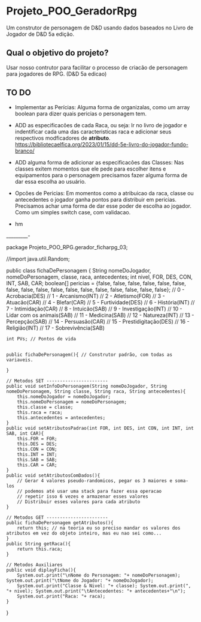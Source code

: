 # Projeto_POO_GeradorRpg

Um construtor de personagem de D&D usando dados baseados no Livro de Jogador de D&D 5a edição.

## Qual o objetivo do projeto?
Usar nosso contrutor para facilitar o processo de criacão de personagem para jogadores de RPG.
(D&D 5a edicao)


## TO DO

- Implementar as Perícias: 
    Alguma forma de organizalas, como um array boolean para dizer quais pericias o personagem tem.

- ADD as especificacões de cada Raca, ou seja: 
    Ir no livro de jogador e indentificar cada uma das caracteristicas raca e adicionar seus 
    respectivos modficadores de **atributo**.
    https://bibliotecaelfica.org/2023/01/15/dd-5e-livro-do-jogador-fundo-branco/

- ADD alguma forma de adicionar as especificacões das Classes:
    Nas classes exitem momentos que ele pede para escolher itens e equipamentos para o personagem
    precisamos fazer alguma forma de dar essa escolha ao usuário.

- Opcões de Pericias:
    Em momentos como a atribuicao da raca, classe ou antecedentes o jogador ganha pontos para 
    distribuir em pericias. Precisamos achar uma forma de dar esse poder de escolha ao jogador.
    Como um simples switch case, com validacao.

- hm







_________-


package Projeto_POO_RPG.gerador_ficharpg_03;


//import java.util.Random;

public class fichaDePersonagem {
    String nomeDoJogador, nomeDoPersonagem, classe, raca, antecedentes;
    int nivel, FOR, DES, CON, INT, SAB, CAR;
    boolean[] pericias = {false, false, false, false, false, false, false, false, false, false, false, false, false, false, false, false, false};
    // 0 - Acrobacia(DES)
    // 1 - Arcanismo(INT)
    // 2 - Atletismo(FOR)
    // 3 - Atuacão(CAR)
    // 4 - Blefar(CAR)
    // 5 - Furtividade(DES)
    // 6 - História(INT)
    // 7 - Intimidação(CAR)
    // 8 - Intuicão(SAB)
    // 9 - Investigação(INT)
    // 10 - Lidar com os animais(SAB)
    // 11 - Medicina(SAB)
    // 12 - Natureza(INT)
    // 13 - Percepção(SAB)
    // 14 - Persuasão(CAR)
    // 15 - Prestidigitação(DES)
    // 16 - Religião(INT)
    // 17 - Sobrevivência(SAB)

    int PVs; // Pontos de vida
    
    
    public fichaDePersonagem(){ // Construtor padrão, com todas as variaveis.
        
    }

    // Metodos SET -----------------------
    public void setInfoDoPersonagem(String nomeDoJogador, String nomeDoPersonagem, String classe, String raca, String antecedentes){
        this.nomeDoJogador = nomeDoJogador;
        this.nomeDoPersonagem = nomeDoPersonagem;
        this.classe = classe;
        this.raca = raca;
        this.antecedentes = antecedentes;
    }
    public void setAtributosPadrao(int FOR, int DES, int CON, int INT, int SAB, int CAR){
        this.FOR = FOR;
        this.DES = DES;
        this.CON = CON;
        this.INT = INT;
        this.SAB = SAB;
        this.CAR = CAR;
    }  
    public void setAtributosComDados(){
        // Gerar 4 valores pseudo-randomicos, pegar os 3 maiores e soma-los
        // podemos até usar uma stack para fazer essa operacao
        // repetir isso 6 vezes e armazenar esses valores
        // Distribuir esses valores para cada atributo
    }

    // Metodos GET -----------------------
    public fichaDePersonagem getAtributos(){
        return this; // na teoria eu so preciso mandar os valores dos atributos em vez do objeto inteiro, mas eu nao sei como...
    }
    public String getRaca(){
        return this.raca;
    } 
  
    // Metodos Auxiliares
    public void diplayFicha(){
        System.out.print("\nNome do Personagem: "+ nomeDoPersonagem); System.out.print("\tNome do Jogador: "+ nomeDoJogador);
        System.out.print("Classe & Nivel: "+ classe); System.out.print(", "+ nivel); System.out.print("\tAntecedentes: "+ antecedentes+"\n");
        System.out.print("Raca: "+ raca);
    }  
}